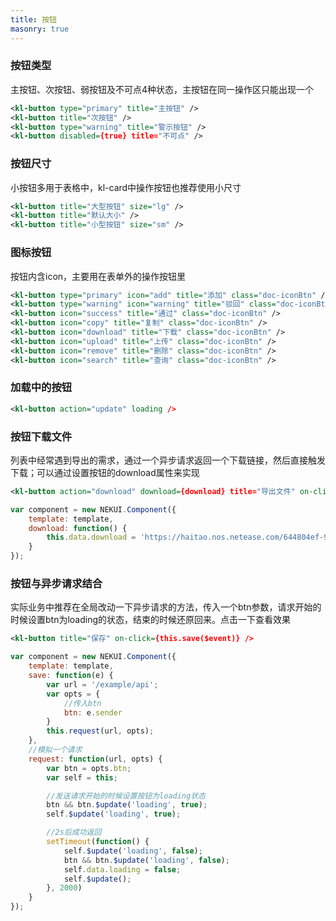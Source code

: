 ```yaml
---
title: 按钮
masonry: true
---
```


<!-- demo_start -->

### 按钮类型
主按钮、次按钮、弱按钮及不可点4种状态，主按钮在同一操作区只能出现一个

<div class="m-example"></div>

```xml
<kl-button type="primary" title="主按钮" />
<kl-button title="次按钮" />
<kl-button type="warning" title="警示按钮" />
<kl-button disabled={true} title="不可点" />
```

<!-- demo_end -->

<!-- demo_start -->
### 按钮尺寸
小按钮多用于表格中，kl-card中操作按钮也推荐使用小尺寸

<div class="m-example"></div>

```xml
<kl-button title="大型按钮" size="lg" />
<kl-button title="默认大小" />
<kl-button title="小型按钮" size="sm" />
```

<!-- demo_end -->

<!-- demo_start -->

### 图标按钮
按钮内含icon，主要用在表单外的操作按钮里

<div class="m-example"></div>
<style>
    .doc-iconBtn {
        margin: 0 5px 5px 0;
    }
</style>

```xml
<kl-button type="primary" icon="add" title="添加" class="doc-iconBtn" />
<kl-button type="warning" icon="warning" title="驳回" class="doc-iconBtn" />
<kl-button icon="success" title="通过" class="doc-iconBtn" />
<kl-button icon="copy" title="复制" class="doc-iconBtn" />
<kl-button icon="download" title="下载" class="doc-iconBtn" />
<kl-button icon="upload" title="上传" class="doc-iconBtn" />
<kl-button icon="remove" title="删除" class="doc-iconBtn" />
<kl-button icon="search" title="查询" class="doc-iconBtn" />
```

<!-- demo_end -->


<!-- demo_start -->

### 加载中的按钮

<div class="m-example"></div>

```xml
<kl-button action="update" loading />
```

<!-- demo_end -->


<!-- demo_start -->

### 按钮下载文件
列表中经常遇到导出的需求，通过一个异步请求返回一个下载链接，然后直接触发下载；可以通过设置按钮的download属性来实现

<div class="m-example"></div>

```xml
<kl-button action="download" download={download} title="导出文件" on-click={this.download()} />
```

```javascript
var component = new NEKUI.Component({
    template: template,
    download: function() {
        this.data.download = 'https://haitao.nos.netease.com/644804ef-91de-46cb-a663-cb90d9015122.jpg'
    }
});
```

<!-- demo_end -->


<!-- demo_start -->
### 按钮与异步请求结合
实际业务中推荐在全局改动一下异步请求的方法，传入一个btn参数，请求开始的时候设置btn为loading的状态，结束的时候还原回来。点击一下查看效果

<div class="m-example"></div>

```xml
<kl-button title="保存" on-click={this.save($event)} />
```

```javascript
var component = new NEKUI.Component({
    template: template,
    save: function(e) {
        var url = '/example/api';
        var opts = {
            //传入btn
            btn: e.sender
        }
        this.request(url, opts);
    },
    //模拟一个请求
    request: function(url, opts) {
        var btn = opts.btn;
        var self = this;

        //发送请求开始的时候设置按钮为loading状态
        btn && btn.$update('loading', true);
        self.$update('loading', true);

        //2s后成功返回
        setTimeout(function() {
            self.$update('loading', false);
            btn && btn.$update('loading', false);
            self.data.loading = false;
            self.$update();
        }, 2000)
    }
});
```

<!-- demo_end -->
